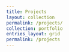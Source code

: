 ```yaml
---
title: Projects
layout: collection
permalink: /projects/
collection: portfolio
entries_layout: grid
permalink: /projects
---
```



